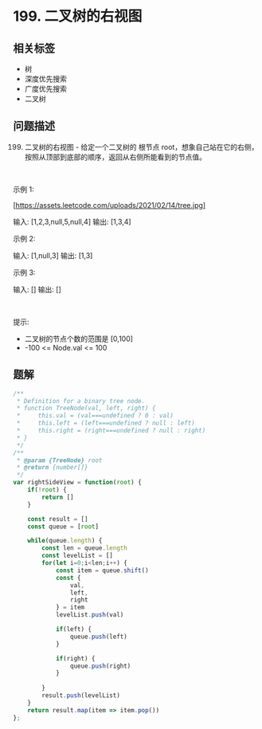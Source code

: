 
# 199. 二叉树的右视图

## 相关标签

- 树
- 深度优先搜索
- 广度优先搜索
- 二叉树

## 问题描述 

199. 二叉树的右视图 - 给定一个二叉树的 根节点 root，想象自己站在它的右侧，按照从顶部到底部的顺序，返回从右侧所能看到的节点值。

 

示例 1:

[https://assets.leetcode.com/uploads/2021/02/14/tree.jpg]


输入: [1,2,3,null,5,null,4]
输出: [1,3,4]


示例 2:


输入: [1,null,3]
输出: [1,3]


示例 3:


输入: []
输出: []


 

提示:

 * 二叉树的节点个数的范围是 [0,100]
 * -100 <= Node.val <= 100 

## 题解


```ts
/**
 * Definition for a binary tree node.
 * function TreeNode(val, left, right) {
 *     this.val = (val===undefined ? 0 : val)
 *     this.left = (left===undefined ? null : left)
 *     this.right = (right===undefined ? null : right)
 * }
 */
/**
 * @param {TreeNode} root
 * @return {number[]}
 */
var rightSideView = function(root) {
    if(!root) {
        return []
    }

    const result = []
    const queue = [root] 

    while(queue.length) {
        const len = queue.length 
        const levelList = []
        for(let i=0;i<len;i++) {
            const item = queue.shift()
            const {
                val, 
                left, 
                right
            } = item
            levelList.push(val)

            if(left) {
                queue.push(left)
            }

            if(right) {
                queue.push(right)
            }
 
        }
        result.push(levelList)
    }
    return result.map(item => item.pop())
};
````